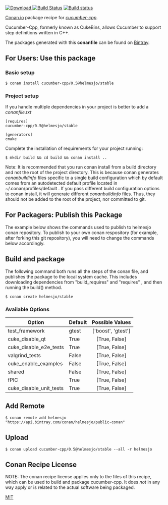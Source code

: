 [![Download](https://api.bintray.com/packages/helmesjo/public-conan/cucumber-cpp%3Ahelmesjo/images/download.svg) ](https://bintray.com/helmesjo/public-conan/cucumber-cpp%3Ahelmesjo/_latestVersion)
[![Build Status](https://travis-ci.org/helmesjo/conan-cucumber-cpp.svg?branch=stable%2F0.5)](https://travis-ci.org/helmesjo/conan-cucumber-cpp)
[![Build status](https://ci.appveyor.com/api/projects/status/github/helmesjo/conan-cucumber-cpp?branch=stable%2F0.5&svg=true)](https://ci.appveyor.com/project/helmesjo/conan-cucumber-cpp)

[Conan.io](https://conan.io) package recipe for [*cucumber-cpp*](https://github.com/cucumber/cucumber-cpp).

Cucumber-Cpp, formerly known                     as CukeBins, allows Cucumber to support                     step definitions written in C++.

The packages generated with this **conanfile** can be found on [Bintray](https://bintray.com/helmesjo/public-conan/cucumber-cpp%3Ahelmesjo).

## For Users: Use this package

### Basic setup

    $ conan install cucumber-cpp/0.5@helmesjo/stable

### Project setup

If you handle multiple dependencies in your project is better to add a *conanfile.txt*

    [requires]
    cucumber-cpp/0.5@helmesjo/stable

    [generators]
    cmake

Complete the installation of requirements for your project running:

    $ mkdir build && cd build && conan install ..

Note: It is recommended that you run conan install from a build directory and not the root of the project directory.  This is because conan generates *conanbuildinfo* files specific to a single build configuration which by default comes from an autodetected default profile located in ~/.conan/profiles/default .  If you pass different build configuration options to conan install, it will generate different *conanbuildinfo* files.  Thus, they should not be added to the root of the project, nor committed to git.

## For Packagers: Publish this Package

The example below shows the commands used to publish to helmesjo conan repository. To publish to your own conan respository (for example, after forking this git repository), you will need to change the commands below accordingly.

## Build and package

The following command both runs all the steps of the conan file, and publishes the package to the local system cache.  This includes downloading dependencies from "build_requires" and "requires" , and then running the build() method.

    $ conan create helmesjo/stable


### Available Options
| Option        | Default | Possible Values  |
| ------------- |:----------------- |:------------:|
| test_framework      | gtest |  ['boost', 'gtest'] |
| cuke_disable_qt      | True |  [True, False] |
| cuke_disable_e2e_tests      | True |  [True, False] |
| valgrind_tests      | False |  [True, False] |
| cuke_enable_examples      | False |  [True, False] |
| shared      | False |  [True, False] |
| fPIC      | True |  [True, False] |
| cuke_disable_unit_tests      | True |  [True, False] |

## Add Remote

    $ conan remote add helmesjo "https://api.bintray.com/conan/helmesjo/public-conan"

## Upload

    $ conan upload cucumber-cpp/0.5@helmesjo/stable --all -r helmesjo


## Conan Recipe License

NOTE: The conan recipe license applies only to the files of this recipe, which can be used to build and package cucumber-cpp.
It does *not* in any way apply or is related to the actual software being packaged.

[MIT](https://github.com/helmesjo/conan-cucumber-cpp.git/blob/testing/0.5/LICENSE)
